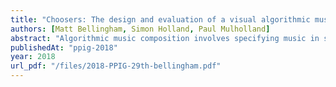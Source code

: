 ```yaml
---
title: "Choosers: The design and evaluation of a visual algorithmic music composition language for non-programmers"
authors: [Matt Bellingham, Simon Holland, Paul Mulholland]
abstract: "Algorithmic music composition involves specifying music in such a way that it is non-deterministic on playback, leading to music which has the potential to be different each time it is played. Current systems for algorithmic music composition typically require the user to have considerable programming skill and may require formal knowledge of music. However, much of the potential user population are music producers and musicians (some professional, but many amateur) with little or no programming experience and few formal musical skills. To investigate how this gap between tools and potential users might be better bridged we designed Choosers, a prototype algorithmic programming system centred around a new abstraction (of the same name) designed to allow non-programmers access to algorithmic music composition methods. Choosers provides a graphical notation that allows structural elements of key importance in algorithmic composition (such as sequencing, choice, multi-choice, weighting, looping and nesting) to be foregrounded in the notation in a way that is accessible to non-programmers. In order to test design assumptions a Wizard of Oz study was conducted in which seven pairs of undergraduate Music Technology students used Choosers to carry out a range of rudimentary algorithmic composition tasks. Feedback was gathered using the Programming Walkthrough method. All users were familiar with Digital Audio Workstations, and as a result they came with some relevant understanding, but also with some expectations that were not appropriate for algorithmic music work. Users were able to successfully make use of the mechanisms for choice, multi-choice, looping, and weighting after a brief training period. The ‘stop’ behaviour was not so easily understood and required additional input before users fully grasped it. Some users wanted an easier way to override algorithmic choices. These findings have been used to further refine the design of Choosers."
publishedAt: "ppig-2018"
year: 2018
url_pdf: "/files/2018-PPIG-29th-bellingham.pdf"
---
```


